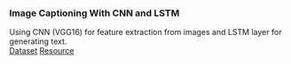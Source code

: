 ### Image Captioning With CNN and LSTM
Using CNN (VGG16) for feature extraction from images and LSTM layer for generating text.
<br> 
[Dataset](https://www.kaggle.com/datasets/e1cd22253a9b23b073794872bf565648ddbe4f17e7fa9e74766ad3707141adeb?resource=download)
[Resource](https://youtube.com/playlist?list=PLhhyoLH6IjfxeoooqP9rhU3HJIAVAJ3Vz&si=49AT6DhXeSaD8B16)
